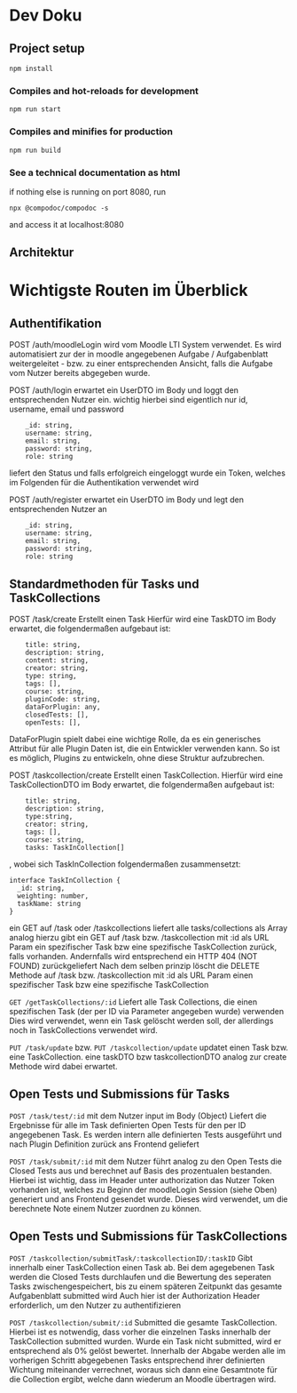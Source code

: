 # Dev Doku


## Project setup
```
npm install
```

### Compiles and hot-reloads for development
```
npm run start
```

### Compiles and minifies for production
```
npm run build
```

### See a technical documentation as html
if nothing else is running on port 8080, run
```
npx @compodoc/compodoc -s
```
and access it at localhost:8080

## Architektur

# Wichtigste Routen im Überblick
## Authentifikation

POST /auth/moodleLogin
wird vom Moodle LTI System verwendet.
Es wird automatisiert zur der in moodle angegebenen Aufgabe / Aufgabenblatt weitergeleitet - bzw. zu einer entsprechenden Ansicht, falls die Aufgabe vom Nutzer bereits abgegeben wurde.

POST /auth/login erwartet ein UserDTO im Body und loggt den entsprechenden Nutzer ein. wichtig hierbei sind eigentlich nur id, username, email und password
```
    _id: string,
    username: string,
    email: string,
    password: string,
    role: string
```
liefert den Status und falls erfolgreich eingeloggt wurde ein Token, welches im Folgenden für die Authentikation verwendet wird

POST /auth/register erwartet ein UserDTO im Body und legt den entsprechenden Nutzer an
```
    _id: string,
    username: string,
    email: string,
    password: string,
    role: string
```

## Standardmethoden für Tasks und TaskCollections

POST /task/create
Erstellt einen Task Hierfür wird eine TaskDTO im Body erwartet, die folgendermaßen aufgebaut ist:
```
    title: string,
    description: string,
    content: string,
    creator: string,
    type: string,
    tags: [],
    course: string,
    pluginCode: string,
    dataForPlugin: any,
    closedTests: [],
    openTests: [],
```
DataForPlugin spielt dabei eine wichtige Rolle, da es ein generisches Attribut für alle Plugin Daten ist, die ein Entwickler verwenden kann.
So ist es möglich, Plugins zu entwickeln, ohne diese Struktur aufzubrechen.

POST /taskcollection/create
Erstellt einen TaskCollection. Hierfür wird eine TaskCollectionDTO im Body erwartet, die folgendermaßen aufgebaut ist:
```
    title: string,
    description: string,
    type:string,
    creator: string,
    tags: [],
    course: string,
    tasks: TaskInCollection[]
```
, wobei sich TaskInCollection folgendermaßen zusammensetzt:
```
interface TaskInCollection {
  _id: string,
  weighting: number,
  taskName: string
}
```

ein GET auf /task oder /taskcollections liefert alle tasks/collections als Array
analog hierzu gibt ein GET auf /task bzw. /taskcollection mit :id als URL Param ein spezifischer Task bzw eine spezifische TaskCollection zurück, falls vorhanden.
Andernfalls wird entsprechend ein HTTP 404 (NOT FOUND) zurückgeliefert
Nach dem selben prinzip löscht die DELETE Methode auf /task bzw. /taskcollection mit :id als URL Param einen spezifischer Task bzw eine spezifische TaskCollection

```GET /getTaskCollections/:id```
Liefert alle Task Collections, die einen spezifischen Task (der per ID via Parameter angegeben wurde) verwenden
Dies wird verwendet, wenn ein Task gelöscht werden soll, der allerdings noch in TaskCollections verwendet wird.

```PUT /task/update``` bzw. ```PUT /taskcollection/update```
updatet einen Task bzw. eine TaskCollection. eine taskDTO bzw taskcollectionDTO analog zur create Methode wird dabei erwartet.

## Open Tests und Submissions für Tasks
```POST /task/test/:id``` mit dem Nutzer input im Body (Object)
Liefert die Ergebnisse für alle im Task definierten Open Tests für den per ID angegebenen Task. Es werden intern alle definierten Tests ausgeführt und nach Plugin Definition zurück ans Frontend geliefert

```POST /task/submit/:id``` mit dem Nutzer
führt analog zu den Open Tests die Closed Tests aus und berechnet auf Basis des prozentualen bestanden. Hierbei ist wichtig, dass im Header unter authorization das Nutzer Token vorhanden ist, welches zu Beginn der moodleLogin Session (siehe Oben) generiert und ans Frontend gesendet wurde. Dieses wird verwendet, um die berechnete Note einem Nutzer zuordnen zu können.

## Open Tests und Submissions für TaskCollections
```POST /taskcollection/submitTask/:taskcollectionID/:taskID```
Gibt innerhalb einer TaskCollection einen Task ab. Bei dem agegebenen Task werden die Closed Tests durchlaufen und die Bewertung des seperaten Tasks zwischengespeichert, bis zu einem späteren Zeitpunkt das gesamte Aufgabenblatt submitted wird
Auch hier ist der Authorization Header erforderlich, um den Nutzer zu authentifizieren

```POST /taskcollection/submit/:id```
Submitted die gesamte TaskCollection. Hierbei ist es notwendig,
dass vorher die einzelnen Tasks innerhalb der TaskCollection submitted wurden. Wurde ein Task nicht submitted, wird er entsprechend als 0% gelöst bewertet.
Innerhalb der Abgabe werden alle im vorherigen Schritt abgegebenen Tasks entsprechend ihrer definierten Wichtung miteinander verrechnet, woraus sich dann eine Gesamtnote für die Collection ergibt, welche dann wiederum an Moodle übertragen wird.